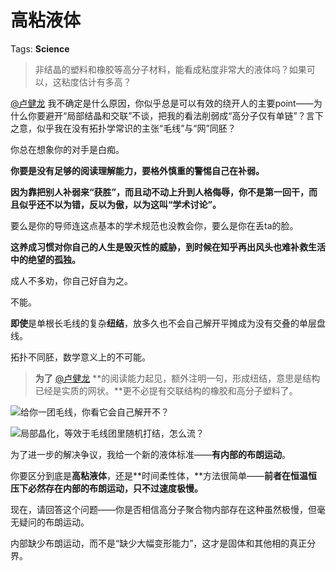 # 高粘液体

Tags: **Science**

> 非结晶的塑料和橡胶等高分子材料，能看成粘度非常大的液体吗？如果可以，这粘度估计有多高？



[@卢健龙](https://www.zhihu.com/people/debab8157532db76e9c0a7020f2a3eb8) 我不确定是什么原因，你似乎总是可以有效的绕开人的主要point——为什么你要避开“局部结晶和交联”不谈，把我的看法削弱成“高分子仅有单链”？言下之意，似乎我在没有拓扑学常识的主张“毛线”与“网”同胚？

你总在想象你的对手是白痴。

**你要是没有足够的阅读理解能力，要格外慎重的警惕自己在补弱。**

**因为靠把别人补弱来“获胜”，而且动不动上升到人格侮辱，你不是第一回干，而且似乎还不以为错，反以为傲，以为这叫“学术讨论”。**

要么是你的导师连这点基本的学术规范也没教会你，要么是你在丢ta的脸。

**这养成习惯对你自己的人生是毁灭性的威胁，到时候在知乎再出风头也难补救生活中的绝望的孤独。**

成人不多劝，你自己好自为之。

不能。

**即使**是单根长毛线的复杂**纽结**，放多久也不会自己解开平摊成为没有交叠的单层盘线。

拓扑不同胚，数学意义上的不可能。


> **为了** [@卢健龙](https://www.zhihu.com/people/debab8157532db76e9c0a7020f2a3eb8) **的阅读能力起见，额外注明一句，形成纽结，意思是结构已经是实质的网状。**更不必提有交联结构的橡胶和高分子塑料了。

![](https://pic2.zhimg.com/50/v2-185c4f7f24b688e5945293d494ea3c36_720w.jpg?source=1940ef5c)给你一团毛线，你看它会自己解开不？

![](https://pic1.zhimg.com/50/v2-c3242f59050b486c19d1914f0839b2c4_720w.jpg?source=1940ef5c)局部晶化，等效于毛线团里随机打结，怎么流？

为了进一步的解决争议，我给一个新的液体标准——**有内部的布朗运动**。

你要区分到底是**高粘液体**，还是**时间柔性体，**方法很简单——**前者在恒温恒压下必然存在内部的布朗运动，只不过速度极慢。**

现在，请回答这个问题——你是否相信高分子聚合物内部存在这种虽然极慢，但毫无疑问的布朗运动。

内部缺少布朗运动，而不是“缺少大幅变形能力”，这才是固体和其他相的真正分界。



